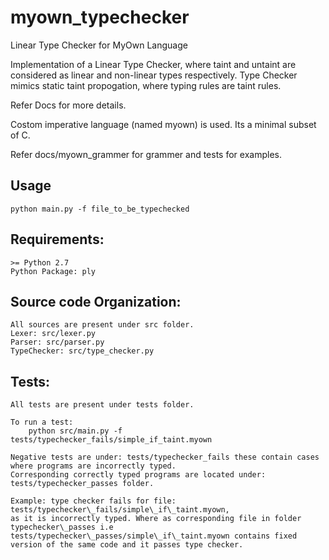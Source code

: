 # myown_typechecker
Linear Type Checker for MyOwn Language

Implementation of a Linear Type Checker, where taint and untaint are considered as linear and non-linear types respectively. Type Checker mimics static taint propogation, where typing rules are taint rules.

Refer Docs for more details.

Costom imperative language (named myown) is used. Its a minimal subset of C.

Refer docs/myown_grammer for grammer and tests for examples.

## Usage
	python main.py -f file_to_be_typechecked

## Requirements:
	>= Python 2.7
	Python Package: ply  
	
## Source code Organization:
    All sources are present under src folder.
    Lexer: src/lexer.py
    Parser: src/parser.py
    TypeChecker: src/type_checker.py
    
## Tests:
    All tests are present under tests folder.
    
    To run a test:
        python src/main.py -f tests/typechecker_fails/simple_if_taint.myown
    
    Negative tests are under: tests/typechecker_fails these contain cases where programs are incorrectly typed. 
    Corresponding correctly typed programs are located under: tests/typechecker_passes folder.
    
    Example: type checker fails for file: tests/typechecker\_fails/simple\_if\_taint.myown, 
    as it is incorrectly typed. Where as corresponding file in folder typechecker\_passes i.e tests/typechecker\_passes/simple\_if\_taint.myown contains fixed version of the same code and it passes type checker.
	
